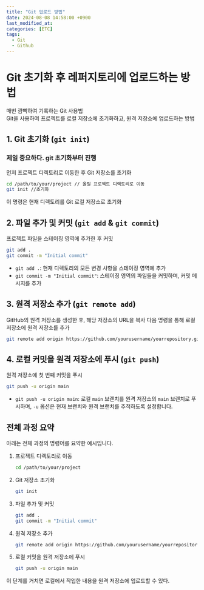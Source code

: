 ```yaml
---
title: "Git 업로드 방법"
date: 2024-08-08 14:58:00 +0900
last_modified_at: 
categories: [ETC]
tags:
  - Git
  - Github
---
```

# Git 초기화 후 레퍼지토리에 업로드하는 방법
매번 깜빡하여 기록하는 Git 사용법 <br />
Git을 사용하여 프로젝트를 로컬 저장소에 초기화하고, 원격 저장소에 업로드하는 방법

## 1. Git 초기화 (`git init`)
### 제일 중요하다. git 초기화부터 진행 <br />
먼저 프로젝트 디렉토리로 이동한 후 Git 저장소를 초기화

```sh
cd /path/to/your/project // 올릴 프로젝트 디렉토리로 이동
git init //초기화
```

이 명령은 현재 디렉토리를 Git 로컬 저장소로 초기화

## 2. 파일 추가 및 커밋 (`git add` & `git commit`)

프로젝트 파일을 스테이징 영역에 추가한 후 커밋

```sh
git add .
git commit -m "Initial commit"
```

- `git add .`: 현재 디렉토리의 모든 변경 사항을 스테이징 영역에 추가
- `git commit -m "Initial commit"`: 스테이징 영역의 파일들을 커밋하며, 커밋 메시지를 추가

## 3. 원격 저장소 추가 (`git remote add`)

GitHub의 원격 저장소를 생성한 후, 해당 저장소의 URL을 복사 다음 명령을 통해 로컬 저장소에 원격 저장소를 추가

```sh
git remote add origin https://github.com/yourusername/yourrepository.git
```

## 4. 로컬 커밋을 원격 저장소에 푸시 (`git push`)

원격 저장소에 첫 번째 커밋을 푸시

```sh
git push -u origin main
```

- `git push -u origin main`: 로컬 `main` 브랜치를 원격 저장소의 `main` 브랜치로 푸시하며, `-u` 옵션은 현재 브랜치와 원격 브랜치를 추적하도록 설정합니다.

## 전체 과정 요약

아래는 전체 과정의 명령어를 요약한 예시입니다.

1. 프로젝트 디렉토리로 이동
    ```sh
    cd /path/to/your/project
    ```

2. Git 저장소 초기화
    ```sh
    git init
    ```

3. 파일 추가 및 커밋
    ```sh
    git add .
    git commit -m "Initial commit"
    ```

4. 원격 저장소 추가
    ```sh
    git remote add origin https://github.com/yourusername/yourrepository.git
    ```

5. 로컬 커밋을 원격 저장소에 푸시
    ```sh
    git push -u origin main
    ```

이 단계를 거치면 로컬에서 작업한 내용을 원격 저장소에 업로드할 수 있다.
